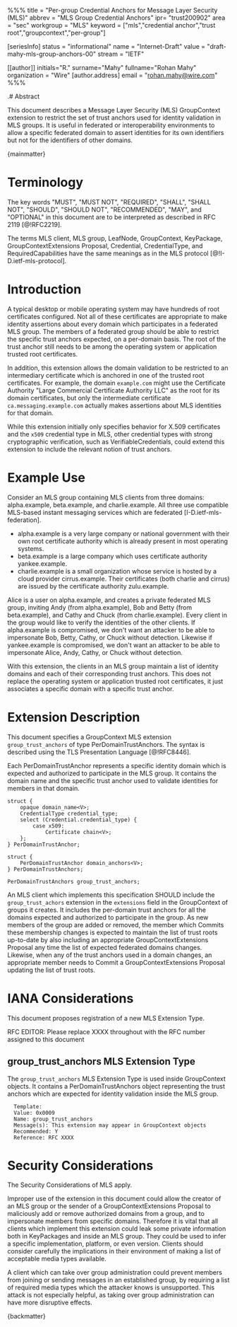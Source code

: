 %%%
title = "Per-group Credential Anchors for Message Layer Security (MLS)"
abbrev = "MLS Group Credential Anchors"
ipr= "trust200902"
area = "sec"
workgroup = "MLS"
keyword = ["mls","credential anchor","trust root","groupcontext","per-group"]

[seriesInfo]
status = "informational"
name = "Internet-Draft"
value = "draft-mahy-mls-group-anchors-00"
stream = "IETF"

[[author]]
initials="R."
surname="Mahy"
fullname="Rohan Mahy"
organization = "Wire"
  [author.address]
  email = "rohan.mahy@wire.com"
%%%

.# Abstract

This document describes a Message Layer Security (MLS) GroupContext extension
to restrict the set of trust anchors used for identity validation in MLS
groups. It is useful in federated or interoperability environments to
allow a specific federated domain to assert identities for its own identifiers
but not for the identifiers of other domains.

{mainmatter}

# Terminology
The key words "MUST", "MUST NOT", "REQUIRED", "SHALL", "SHALL NOT", "SHOULD", 
"SHOULD NOT", "RECOMMENDED", "MAY", and "OPTIONAL" in this document are to 
be interpreted as described in RFC 2119 [@!RFC2219].

The terms MLS client, MLS group, LeafNode, GroupContext, KeyPackage,
GroupContextExtensions Proposal, Credential, CredentialType, and
RequiredCapabilities have the same meanings as in the MLS
protocol [@!I-D.ietf-mls-protocol].

# Introduction

A typical desktop or mobile operating system may have hundreds of root
certificates configured. Not all of these certificates are appropriate
to make identity assertions about every domain which participates in a
federated MLS group. The members of a federated group should be able to
restrict the specific trust anchors expected, on a per-domain basis.
The root of the trust anchor still needs to be among the operating system
or application trusted root certificates. 

In addition, this extension allows the domain validation to be restricted
to an intermediary certificate which is anchored in one of the trusted root
certificates. For example, the domain `example.com` might use the Certificate
Authority "Large Commercial Certificate Authority LLC" as the root for its domain
certificates, but only the intermediate certificate `ca.messaging.example.com`
actually makes assertions about MLS identities for that domain.

While this extension initially only specifies behavior for X.509 certificates
and the `x509` credential type in MLS, other credential types with strong
cryptographic verification, such as VerifiableCredentials, could extend this
extension to include the relevant notion of trust anchors. 

# Example Use

Consider an MLS group containing MLS clients from three domains: alpha.example,
beta.example, and charlie.example. All three use compatible MLS-based instant
messaging services which are federated [I-D.ietf-mls-federation].

- alpha.example is a very large company or national government with their own root
certificate authority which is already present in most operating systems.
- beta.example is a large company which uses certificate authority yankee.example.
- charlie.example is a small organization whose service is hosted by a cloud
provider cirrus.example. Their certificates (both charlie and cirrus) are issued
by the certificate authority zulu.example.

Alice is a user on alpha.example, and creates a private federated MLS group,
inviting Andy (from alpha.example), Bob and Betty (from beta.example), and
Cathy and Chuck (from charlie.example). Every client in the group would like
to verify the identities of the other clients. If alpha.example is compromised,
we don't want an attacker to be able to impersonate Bob, Betty, Cathy, or Chuck
without detection. Likewise if yankee.example is compromised, we don't want an
attacker to be able to impersonate Alice, Andy, Cathy, or Chuck without detection.

With this extension, the clients in an MLS group maintain a list of identity domains
and each of their corresponding trust anchors. This does not replace the operating system
or application trusted root certificates, it just associates a specific domain with
a specific trust anchor. 

# Extension Description

This document specifies a GroupContext MLS extension `group_trust_anchors`
of type PerDomainTrustAnchors. The syntax is described using
the TLS Presentation Language [@!RFC8446].

Each PerDomainTrustAnchor represents a specific identity domain which is
expected and authorized to participate in the MLS group. It contains the
domain name and the specific trust anchor used to validate identities for
members in that domain. 

~~~ tls
struct {
    opaque domain_name<V>;
    CredentialType credential_type;
    select (Credential.credential_type) {
        case x509:
            Certificate chain<V>;
    };
} PerDomainTrustAnchor;
    
struct {
    PerDomainTrustAnchor domain_anchors<V>;  
} PerDomainTrustAnchors;

PerDomainTrustAnchors group_trust_anchors;
~~~

An MLS client which implements this specification SHOULD include the
`group_trust_achors` extension in the `extensions` field in the
GroupContext of groups it creates. It includes the per-domain trust
anchors for all the domains expected and authorized to participate in
the group. As new members of the group are added or removed, the member
which Commits these membership changes is expected to maintain the list
of trust roots up-to-date by also including an appropriate 
GroupContextExtensions Proposal any time the list of expected federated
domains changes. Likewise, when any of the trust anchors used in a domain
changes, an appropriate member needs to Commit a GroupContextExtensions
Proposal updating the list of trust roots.

# IANA Considerations

This document proposes registration of a new MLS Extension Type.

RFC EDITOR: Please replace XXXX throughout with the RFC number assigned to this document

## group_trust_anchors MLS Extension Type

The `group_trust_anchors` MLS Extension Type is used inside GroupContext objects. It
contains a PerDomainTrustAnchors object representing the trust anchors which are expected
for identity validation inside the MLS group.

~~~~~~~~
  Template:
  Value: 0x0009
  Name: group_trust_anchors
  Message(s): This extension may appear in GroupContext objects
  Recommended: Y
  Reference: RFC XXXX
~~~~~~~~


# Security Considerations

The Security Considerations of MLS apply.

Improper use of the extension in this document could allow the creator of an
MLS group or the sender of a GroupContextExtensions Proposal to maliciously
add or remove authorized domains from a group, and to impersonate members from
specific domains. Therefore it is vital that all clients which implement this
extension 
could leak some private information both in KeyPackages and inside an MLS group.
They could be used to infer a specific implementation, platform, or even version.
Clients should consider carefully the implications in their environment of
making a list of acceptable media types available.

A client which can take over group administration could prevent members from
joining or sending messages in an established group, by requiring a list of
required media types which the attacker knows is unsupported. This attack is
not especially helpful, as taking over group administration can have more
disruptive effects.

{backmatter}

